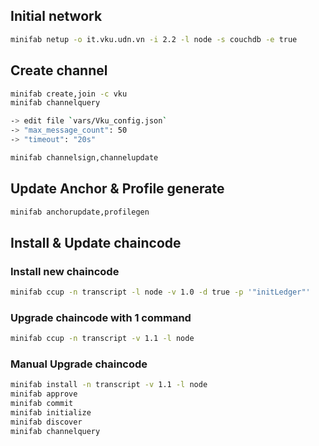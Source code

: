 ## Initial network

```bash
minifab netup -o it.vku.udn.vn -i 2.2 -l node -s couchdb -e true
```

## Create channel

```bash
minifab create,join -c vku
minifab channelquery

-> edit file `vars/Vku_config.json`
-> "max_message_count": 50
-> "timeout": "20s"

minifab channelsign,channelupdate
```

## Update Anchor & Profile generate

```bash
minifab anchorupdate,profilegen
```

## Install & Update chaincode

### Install new chaincode

```bash
minifab ccup -n transcript -l node -v 1.0 -d true -p '"initLedger"'
```

### Upgrade chaincode with 1 command

```bash
minifab ccup -n transcript -v 1.1 -l node
```

### Manual Upgrade chaincode

```bash
minifab install -n transcript -v 1.1 -l node
minifab approve
minifab commit
minifab initialize
minifab discover
minifab channelquery
```